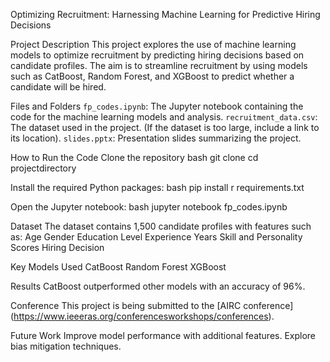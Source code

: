 Optimizing Recruitment: Harnessing Machine Learning for Predictive Hiring Decisions

 Project Description
This project explores the use of machine learning models to optimize recruitment by predicting hiring decisions based on candidate profiles. The aim is to streamline recruitment by using models such as CatBoost, Random Forest, and XGBoost to predict whether a candidate will be hired.

 Files and Folders
 `fp_codes.ipynb`: The Jupyter notebook containing the code for the machine learning models and analysis.
 `recruitment_data.csv`: The dataset used in the project. (If the dataset is too large, include a link to its location).
 `slides.pptx`: Presentation slides summarizing the project.

How to Run the Code
Clone the repository
 bash
 git clone <repourl>
 cd projectdirectory
    
Install the required Python packages:
bash
 pip install r requirements.txt
    
Open the Jupyter notebook:
 bash
  jupyter notebook fp_codes.ipynb
   
 Dataset
The dataset contains 1,500 candidate profiles with features such as:
 Age
 Gender
 Education Level
 Experience Years
 Skill and Personality Scores
 Hiring Decision

 Key Models Used
 CatBoost
 Random Forest
 XGBoost

 Results
CatBoost outperformed other models with an accuracy of 96%.

 Conference
This project is being submitted to the [AIRC conference] (https://www.ieeeras.org/conferencesworkshops/conferences).

 Future Work
 Improve model performance with additional features.
 Explore bias mitigation techniques.
